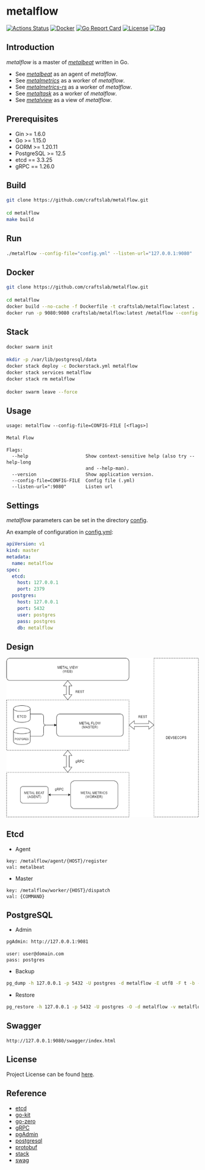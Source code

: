 # metalflow

[![Actions Status](https://github.com/craftslab/metalflow/workflows/CI/badge.svg?branch=master&event=push)](https://github.com/craftslab/metalflow/actions?query=workflow%3ACI)
[![Docker](https://img.shields.io/docker/pulls/craftslab/metalflow)](https://hub.docker.com/r/craftslab/metalflow)
[![Go Report Card](https://goreportcard.com/badge/github.com/craftslab/metalflow)](https://goreportcard.com/report/github.com/craftslab/metalflow)
[![License](https://img.shields.io/github/license/craftslab/metalflow.svg?color=brightgreen)](https://github.com/craftslab/metalflow/blob/master/LICENSE)
[![Tag](https://img.shields.io/github/tag/craftslab/metalflow.svg?color=brightgreen)](https://github.com/craftslab/metalflow/tags)



## Introduction

*metalflow* is a master of *[metalbeat](https://github.com/craftslab/metalbeat/)* written in Go.

- See *[metalbeat](https://github.com/craftslab/metalbeat/)* as an agent of *metalflow*.
- See *[metalmetrics](https://github.com/craftslab/metalmetrics/)* as a worker of *metalflow*.
- See *[metalmetrics-rs](https://github.com/craftslab/metalmetrics-rs/)* as a worker of *metalflow*.
- See *[metaltask](https://github.com/craftslab/metaltask/)* as a worker of *metalflow*.
- See *[metalview](https://github.com/craftslab/metalview/)* as a view of *metalflow*.



## Prerequisites

- Gin >= 1.6.0
- Go >= 1.15.0
- GORM >= 1.20.11
- PostgreSQL >= 12.5
- etcd == 3.3.25
- gRPC == 1.26.0



## Build

```bash
git clone https://github.com/craftslab/metalflow.git

cd metalflow
make build
```



## Run

```bash
./metalflow --config-file="config.yml" --listen-url="127.0.0.1:9080"
```



## Docker

```bash
git clone https://github.com/craftslab/metalflow.git

cd metalflow
docker build --no-cache -f Dockerfile -t craftslab/metalflow:latest .
docker run -p 9080:9080 craftslab/metalflow:latest /metalflow --config-file="/config.yml" --listen-url="127.0.0.1:9080"
```



## Stack

```bash
docker swarm init

mkdir -p /var/lib/postgresql/data
docker stack deploy -c Dockerstack.yml metalflow
docker stack services metalflow
docker stack rm metalflow

docker swarm leave --force
```



## Usage

```
usage: metalflow --config-file=CONFIG-FILE [<flags>]

Metal Flow

Flags:
  --help                     Show context-sensitive help (also try --help-long
                             and --help-man).
  --version                  Show application version.
  --config-file=CONFIG-FILE  Config file (.yml)
  --listen-url=":9080"       Listen url
```



## Settings

*metalflow* parameters can be set in the directory [config](https://github.com/craftslab/metalflow/blob/master/config).

An example of configuration in [config.yml](https://github.com/craftslab/metalflow/blob/master/config/config.yml):

```yaml
apiVersion: v1
kind: master
metadata:
  name: metalflow
spec:
  etcd:
    host: 127.0.0.1
    port: 2379
  postgres:
    host: 127.0.0.1
    port: 5432
    user: postgres
    pass: postgres
    db: metalflow
```



## Design

![design](design.png)



## Etcd

- Agent

```
key: /metalflow/agent/{HOST}/register
val: metalbeat
```

- Master

```
key: /metalflow/worker/{HOST}/dispatch
val: {COMMAND}
```



## PostgreSQL

- Admin

```
pgAdmin: http://127.0.0.1:9081

user: user@domain.com
pass: postgres
```

- Backup

```bash
pg_dump -h 127.0.0.1 -p 5432 -U postgres -d metalflow -E utf8 -F t -b -v -f metalflow.tar
```

- Restore

```bash
pg_restore -h 127.0.0.1 -p 5432 -U postgres -O -d metalflow -v metalflow.tar
```



## Swagger

```
http://127.0.0.1:9080/swagger/index.html
```



## License

Project License can be found [here](LICENSE).



## Reference

- [etcd](https://etcd.io/docs/)
- [go-kit](https://github.com/go-kit/kit)
- [go-zero](https://github.com/tal-tech/go-zero)
- [gRPC](https://grpc.io/docs/languages/go/)
- [pgAdmin](https://hub.docker.com/r/dpage/pgadmin4/)
- [postgresql](https://hub.docker.com/_/postgres)
- [protobuf](https://developers.google.com/protocol-buffers/docs/proto3)
- [stack](https://docs.docker.com/engine/swarm/stack-deploy/)
- [swag](https://github.com/swaggo/swag)
